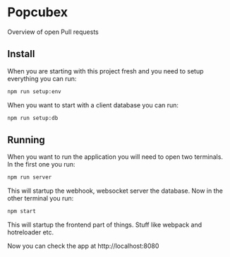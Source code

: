 # Popcubex

Overview of open Pull requests

## Install

When you are starting with this project fresh and you need to setup everything you can run:

```bash
npm run setup:env
```
When you want to start with a client database you can run:

```bash
npm run setup:db
```

## Running

When you want to run the application you will need to open two terminals.
In the first one you run:

```bash
npm run server
```
This will startup the webhook, websocket server the database.
Now in the other terminal you run:

```bash
npm start
```
This will startup the frontend part of things. Stuff like webpack and hotreloader etc.

Now you can check the app at http://localhost:8080
